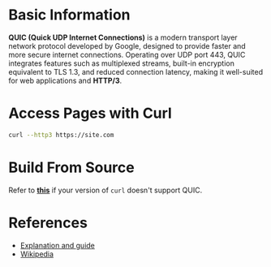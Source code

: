 # Basic Information
**QUIC (Quick UDP Internet Connections)** is a modern transport layer network protocol developed by Google, designed to provide faster and more secure internet connections. 
Operating over UDP port 443, QUIC integrates features such as multiplexed streams, built-in encryption equivalent to TLS 1.3, and reduced connection latency, making it well-suited for web applications and **HTTP/3**.


# Access Pages with Curl

```bash
curl --http3 https://site.com
```

# Build From Source

Refer to **[this](https://github.com/curl/curl/blob/master/docs/HTTP3.md#quiche-version)** if your version of `curl` doesn't support QUIC.

# References
- [Explanation and guide](https://www.debugbear.com/blog/http3-quic-protocol-guide)
- [Wikipedia](https://en.wikipedia.org/wiki/QUIC)
